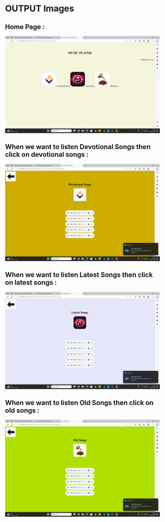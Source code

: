 # **OUTPUT Images**

## **Home Page :**

![](./Home%20Page.png)


## **When we want to listen Devotional Songs then click on devotional songs :**

![](./Dev.png)

## **When we want to listen Latest Songs then click on latest songs :**

![](./latest.png)



## **When we want to listen Old Songs then click on old songs :**


![](./old.png)
